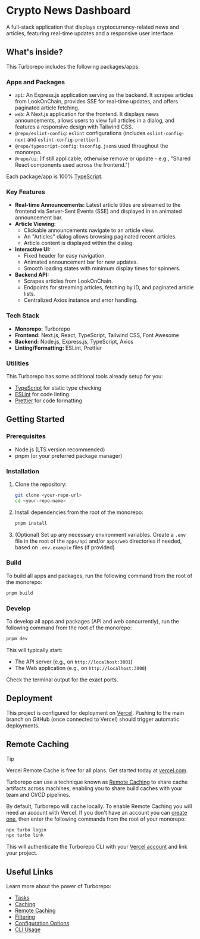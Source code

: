 # Crypto News Dashboard

A full-stack application that displays cryptocurrency-related news and articles, featuring real-time updates and a responsive user interface.

## What's inside?

This Turborepo includes the following packages/apps:

### Apps and Packages

- `api`: An Express.js application serving as the backend. It scrapes articles from LookOnChain, provides SSE for real-time updates, and offers paginated article fetching.
- `web`: A Next.js application for the frontend. It displays news announcements, allows users to view full articles in a dialog, and features a responsive design with Tailwind CSS.
- `@repo/eslint-config`: `eslint` configurations (includes `eslint-config-next` and `eslint-config-prettier`).
- `@repo/typescript-config`: `tsconfig.json`s used throughout the monorepo.
- `@repo/ui`: (If still applicable, otherwise remove or update - e.g., "Shared React components used across the frontend.")

Each package/app is 100% [TypeScript](https://www.typescriptlang.org/).

### Key Features

- **Real-time Announcements:** Latest article titles are streamed to the frontend via Server-Sent Events (SSE) and displayed in an animated announcement bar.
- **Article Viewing:**
  - Clickable announcements navigate to an article view.
  - An "Articles" dialog allows browsing paginated recent articles.
  - Article content is displayed within the dialog.
- **Interactive UI:**
  - Fixed header for easy navigation.
  - Animated announcement bar for new updates.
  - Smooth loading states with minimum display times for spinners.
- **Backend API:**
  - Scrapes articles from LookOnChain.
  - Endpoints for streaming articles, fetching by ID, and paginated article lists.
  - Centralized Axios instance and error handling.

### Tech Stack

- **Monorepo:** Turborepo
- **Frontend:** Next.js, React, TypeScript, Tailwind CSS, Font Awesome
- **Backend:** Node.js, Express.js, TypeScript, Axios
- **Linting/Formatting:** ESLint, Prettier

### Utilities

This Turborepo has some additional tools already setup for you:

- [TypeScript](https://www.typescriptlang.org/) for static type checking
- [ESLint](https://eslint.org/) for code linting
- [Prettier](https://prettier.io) for code formatting

## Getting Started

### Prerequisites

- Node.js (LTS version recommended)
- pnpm (or your preferred package manager)

### Installation

1.  Clone the repository:
    ```sh
    git clone <your-repo-url>
    cd <your-repo-name>
    ```
2.  Install dependencies from the root of the monorepo:
    ```sh
    pnpm install
    ```
3.  (Optional) Set up any necessary environment variables. Create a `.env` file in the root of the `apps/api` and/or `apps/web` directories if needed, based on `.env.example` files (if provided).

### Build

To build all apps and packages, run the following command from the root of the monorepo:

```sh
pnpm build
```

### Develop

To develop all apps and packages (API and web concurrently), run the following command from the root of the monorepo:

```sh
pnpm dev
```

This will typically start:

- The API server (e.g., on `http://localhost:3001`)
- The Web application (e.g., on `http://localhost:3000`)

Check the terminal output for the exact ports.

## Deployment

This project is configured for deployment on [Vercel](https://vercel.com/). Pushing to the main branch on GitHub (once connected to Vercel) should trigger automatic deployments.

## Remote Caching

> [!TIP]
> Vercel Remote Cache is free for all plans. Get started today at [vercel.com](https://vercel.com/signup?/signup?utm_source=remote-cache-sdk&utm_campaign=free_remote_cache).

Turborepo can use a technique known as [Remote Caching](https://turborepo.com/docs/core-concepts/remote-caching) to share cache artifacts across machines, enabling you to share build caches with your team and CI/CD pipelines.

By default, Turborepo will cache locally. To enable Remote Caching you will need an account with Vercel. If you don't have an account you can [create one](https://vercel.com/signup?utm_source=turborepo-examples), then enter the following commands from the root of your monorepo:

```sh
npx turbo login
npx turbo link
```

This will authenticate the Turborepo CLI with your [Vercel account](https://vercel.com/docs/concepts/personal-accounts/overview) and link your project.

## Useful Links

Learn more about the power of Turborepo:

- [Tasks](https://turborepo.com/docs/crafting-your-repository/running-tasks)
- [Caching](https://turborepo.com/docs/crafting-your-repository/caching)
- [Remote Caching](https://turborepo.com/docs/core-concepts/remote-caching)
- [Filtering](https://turborepo.com/docs/crafting-your-repository/running-tasks#using-filters)
- [Configuration Options](https://turborepo.com/docs/reference/configuration)
- [CLI Usage](https://turborepo.com/docs/reference/command-line-reference)
